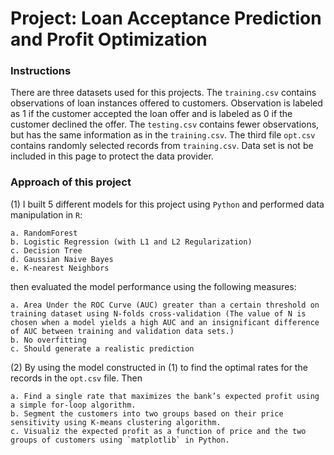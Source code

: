 Project: Loan Acceptance Prediction and Profit Optimization
==================

### Instructions ###
There are three datasets used for this projects. The `training.csv` contains observations of loan instances offered to customers. Observation is labeled as 1 if the customer accepted the loan offer and is labeled as 0 if the customer declined the offer. The `testing.csv` contains fewer observations, but has the same information as in the `training.csv`. The third file `opt.csv` contains randomly selected records from `training.csv`. Data set is not be included in this page to protect the data provider.

### Approach of this project ###
(1) I built 5 different models for this project using `Python` and performed data manipulation in `R`:
```
a. RandomForest
b. Logistic Regression (with L1 and L2 Regularization)
c. Decision Tree
d. Gaussian Naive Bayes
e. K-nearest Neighbors
```

then evaluated the model performance using the following measures:
```
a. Area Under the ROC Curve (AUC) greater than a certain threshold on training dataset using N-folds cross-validation (The value of N is chosen when a model yields a high AUC and an insignificant difference of AUC between training and validation data sets.)
b. No overfitting
c. Should generate a realistic prediction
```

(2) By using the model constructed in (1) to find the optimal rates for the records in the `opt.csv` file. Then 
```
a. Find a single rate that maximizes the bank’s expected profit using a simple for-loop algorithm.
b. Segment the customers into two groups based on their price sensitivity using K-means clustering algorithm.
c. Visualiz the expected profit as a function of price and the two groups of customers using `matplotlib` in Python. 
```




